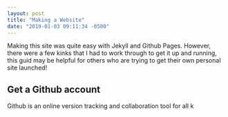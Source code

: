 ```yaml
---
layout: post
title: "Making a Website"
date: "2019-01-03 09:11:34 -0500"
---
```


Making this site was quite easy with Jekyll and Github Pages. However, there were a few kinks that I had to work through to get it up and running, this guid may be helpful for others who are trying to get their own personal site launched!

## Get a Github account
Github is an online version tracking and collaboration tool for all k
